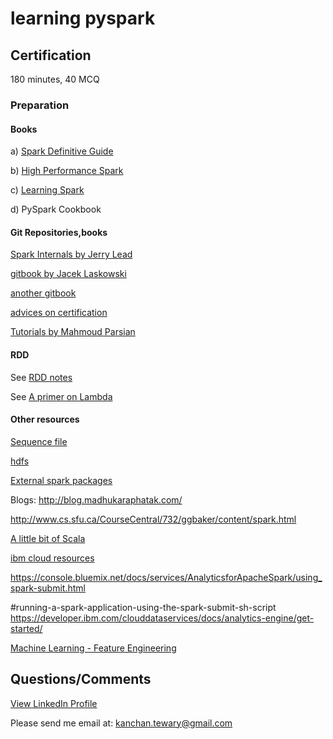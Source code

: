 # learning pyspark

## Certification
180 minutes, 40 MCQ
### Preparation
#### Books
a) [Spark Definitive Guide](https://learning.oreilly.com/library/view/spark-the-definitive/9781491912201/)

b) [High Performance Spark](https://learning.oreilly.com/library/view/mastering-apache-spark/9781786462749/Text/cover.xhtml)

c) [Learning Spark](https://learning.oreilly.com/library/view/learning-spark/9781449359034/)

d) PySpark Cookbook

#### Git Repositories,books
[Spark Internals by Jerry Lead](https://github.com/JerryLead/SparkInternals)

[gitbook by Jacek Laskowski](https://jaceklaskowski.gitbooks.io/mastering-apache-spark/content/)

[another gitbook](https://umbertogriffo.gitbooks.io/apache-spark-best-practices-and-tuning/content/)

[advices on certification](https://github.com/vivek-bombatkar/Databricks-Apache-Spark-2X-Certified-Developer.git)

[Tutorials by Mahmoud Parsian](https://github.com/mahmoudparsian/pyspark-tutorial)

#### RDD

See [RDD notes](LEARN-RDD.md)

See [A primer on Lambda](lambda-functions.md)

#### Other resources

[Sequence file](https://wiki.apache.org/hadoop/SequenceFile)

[hdfs](http://hadoop.apache.org/docs/stable/hadoop-project-dist/hadoop-hdfs/HdfsUserGuide.html)

[External spark packages](http://spark-packages.org/)

Blogs:
http://blog.madhukaraphatak.com/

http://www.cs.sfu.ca/CourseCentral/732/ggbaker/content/spark.html

[A little bit of Scala](https://www.coursera.org/learn/progfun1)

[ibm cloud resources](https://developer.ibm.com/clouddataservices/docs/spark/)

https://console.bluemix.net/docs/services/AnalyticsforApacheSpark/using_spark-submit.html

#running-a-spark-application-using-the-spark-submit-sh-script
https://developer.ibm.com/clouddataservices/docs/analytics-engine/get-started/

[Machine Learning - Feature Engineering](https://machinelearningmastery.com/discover-feature-engineering-how-to-engineer-features-and-how-to-get-good-at-it/)


## Questions/Comments

[View LinkedIn Profile](https://www.linkedin.com/in/kanchan-tewary-44612279/)

Please send me email at: kanchan.tewary@gmail.com
